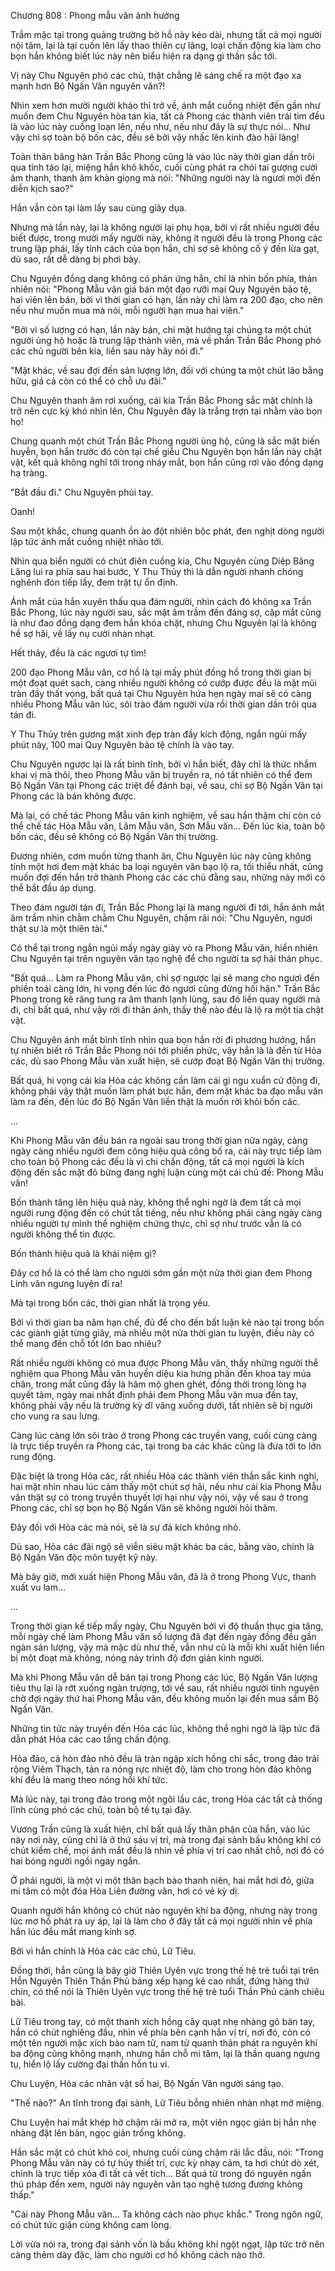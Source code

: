 




Chương 808 : Phong mẫu văn ảnh hưởng


Trầm mặc tại trong quảng trường bờ hồ này kéo dài, nhưng tất cả mọi người nội tâm, lại là tại cuốn lên lấy thao thiên cự lãng, loại chấn động kia làm cho bọn hắn không biết lúc này nên biểu hiện ra dạng gì thần sắc tới.

Vị này Chu Nguyên phó các chủ, thật chẳng lẽ sáng chế ra một đạo xa mạnh hơn Bộ Ngấn Văn nguyên văn?!

Nhìn xem hơn mười người khảo thí trở về, ánh mắt cuồng nhiệt đến gần như muốn đem Chu Nguyên hòa tan kia, tất cả Phong các thành viên trái tim đều là vào lúc này cuồng loạn lên, nếu như, nếu như đây là sự thực nói... Như vậy chỉ sợ toàn bộ bốn các, đều sẽ bởi vậy nhấc lên kinh đào hải lãng!

Toàn thân băng hàn Trần Bắc Phong cũng là vào lúc này thời gian dần trôi qua tỉnh táo lại, miệng hắn khô khốc, cuối cùng phát ra chói tai gượng cười âm thanh, thanh âm khàn giọng mà nói: "Những người này là ngươi mời đến diễn kịch sao?"

Hắn vẫn còn tại làm lấy sau cùng giãy dụa.

Nhưng mà lần này, lại là không người lại phụ họa, bởi vì rất nhiều người đều biết được, trong mười mấy người này, không ít người đều là trong Phong các trung lập phái, lấy tính cách của bọn hắn, chỉ sợ sẽ không cố ý đến lừa gạt, dù sao, rất dễ dàng bị phơi bày.

Chu Nguyên đồng dạng không có phản ứng hắn, chỉ là nhìn bốn phía, thản nhiên nói: "Phong Mẫu văn giá bán một đạo rưỡi mai Quy Nguyên bảo tệ, hai viên lên bán, bởi vì thời gian có hạn, lần này chỉ làm ra 200 đạo, cho nên nếu như muốn mua mà nói, mỗi người hạn mua hai viên."

"Bởi vì số lượng có hạn, lần này bán, chỉ mặt hướng tại chúng ta một chút người ủng hộ hoặc là trung lập thành viên, mà về phần Trần Bắc Phong phó các chủ người bên kia, liền sau này hãy nói đi."

"Mặt khác, về sau đợi đến sản lượng lớn, đối với chúng ta một chút lão bằng hữu, giá cả còn có thể có chỗ ưu đãi."

Chu Nguyên thanh âm rơi xuống, cái kia Trần Bắc Phong sắc mặt chính là trở nên cực kỳ khó nhìn lên, Chu Nguyên đây là trắng trợn tại nhằm vào bọn họ!

Chung quanh một chút Trần Bắc Phong người ủng hộ, cũng là sắc mặt biến huyễn, bọn hắn trước đó còn tại chế giễu Chu Nguyên bọn hắn lần này chật vật, kết quả không nghĩ tới trong nháy mắt, bọn hắn cũng rơi vào đồng dạng hạ tràng.

"Bắt đầu đi." Chu Nguyên phủi tay.

Oanh!

Sau một khắc, chung quanh ồn ào đột nhiên bộc phát, đen nghịt dòng người lập tức ánh mắt cuồng nhiệt nhào tới.

Nhìn qua biển người có chút điên cuồng kia, Chu Nguyên cùng Diệp Băng Lăng lui ra phía sau hai bước, Y Thu Thủy thì là dẫn người nhanh chóng nghênh đón tiếp lấy, đem trật tự ổn định.

Ánh mắt của hắn xuyên thấu qua đám người, nhìn cách đó không xa Trần Bắc Phong, lúc này người sau, sắc mặt âm trầm đến đáng sợ, cặp mắt cũng là như đao đồng dạng đem hắn khóa chặt, nhưng Chu Nguyên lại là không hề sợ hãi, về lấy nụ cười nhàn nhạt.

Hết thảy, đều là các ngươi tự tìm!

200 đạo Phong Mẫu văn, cơ hồ là tại mấy phút đồng hồ trong thời gian bị một đoạt quét sạch, càng nhiều người không có cướp được đều là mặt mũi tràn đầy thất vọng, bất quá tại Chu Nguyên hứa hẹn ngày mai sẽ có càng nhiều Phong Mẫu văn lúc, sôi trào đám người vừa rồi thời gian dần trôi qua tán đi.

Y Thu Thủy trên gương mặt xinh đẹp tràn đầy kích động, ngắn ngủi mấy phút này, 100 mai Quy Nguyên bảo tệ chính là vào tay.

Chu Nguyên ngược lại là rất bình tĩnh, bởi vì hắn biết, đây chỉ là thức nhắm khai vị mà thôi, theo Phong Mẫu văn bị truyền ra, nó tất nhiên có thể đem Bộ Ngấn Văn tại Phong các triệt để đánh bại, về sau, chỉ sợ Bộ Ngấn Văn tại Phong các là bán không được.

Mà lại, có chế tác Phong Mẫu văn kinh nghiệm, về sau hắn thậm chí còn có thể chế tác Hỏa Mẫu văn, Lâm Mẫu văn, Sơn Mẫu văn... Đến lúc kia, toàn bộ bốn các, đều sẽ không có Bộ Ngấn Văn thị trường.

Đương nhiên, cơm muốn từng thanh ăn, Chu Nguyên lúc này cũng không tính một hơi đem mặt khác ba loại nguyên văn bạo lộ ra, tối thiểu nhất, cũng muốn đợi đến hắn trở thành Phong các các chủ đằng sau, những này mới có thể bắt đầu áp dụng.

Theo đám người tán đi, Trần Bắc Phong lại là mang người đi tới, hắn ánh mắt âm trầm nhìn chằm chằm Chu Nguyên, chậm rãi nói: "Chu Nguyên, ngươi thật sự là một thiên tài."

Có thể tại trong ngắn ngủi mấy ngày giày vò ra Phong Mẫu văn, hiển nhiên Chu Nguyên tại trên nguyên văn tạo nghệ để cho người ta sợ hãi thán phục.

"Bất quá... Làm ra Phong Mẫu văn, chỉ sợ ngược lại sẽ mang cho ngươi đến phiền toái càng lớn, hi vọng đến lúc đó ngươi cũng đừng hối hận." Trần Bắc Phong trong kẽ răng tung ra âm thanh lạnh lùng, sau đó liền quay người mà đi, chỉ bất quá, như vậy rời đi thân ảnh, thấy thế nào đều là lộ ra một tia chật vật.

Chu Nguyên ánh mắt bình tĩnh nhìn qua bọn hắn rời đi phương hướng, hắn tự nhiên biết rõ Trần Bắc Phong nói tới phiền phức, vậy hẳn là là đến từ Hỏa các, dù sao Phong Mẫu văn xuất hiện, sẽ cướp đoạt Bộ Ngấn Văn thị trường.

Bất quá, hi vọng cái kia Hỏa các không cần làm cái gì ngu xuẩn cử động đi, không phải vậy thật muốn làm phát bực hắn, đem mặt khác ba đạo mẫu văn làm ra đến, đến lúc đó Bộ Ngấn Văn liền thật là muốn rời khỏi bốn các.

...

Khi Phong Mẫu văn đều bán ra ngoài sau trong thời gian nửa ngày, càng ngày càng nhiều người đem công hiệu quả công bố ra, cái này trực tiếp làm cho toàn bộ Phong các đều là vì chi chấn động, tất cả mọi người là kích động đến sắc mặt đỏ bừng đang nghị luận cùng một cái chủ đề: Phong Mẫu văn!

Bốn thành tăng lên hiệu quả này, không thể nghi ngờ là đem tất cả mọi người rung động đến có chút tắt tiếng, nếu như không phải càng ngày càng nhiều người tự mình thể nghiệm chứng thực, chỉ sợ như trước vẫn là có người không thể tin được.

Bốn thành hiệu quả là khái niệm gì?

Đây cơ hồ là có thể làm cho người sớm gần một nửa thời gian đem Phong Linh văn ngưng luyện đi ra!

Mà tại trong bốn các, thời gian nhất là trọng yếu.

Bởi vì thời gian ba năm hạn chế, đủ để cho đến bất luận kẻ nào tại trong bốn các giành giật từng giây, mà nhiều một nửa thời gian tu luyện, điều này có thể mang đến chỗ tốt lớn bao nhiêu?

Rất nhiều người không có mua được Phong Mẫu văn, thấy những người thể nghiệm qua Phong Mẫu văn huyền diệu kia hưng phấn đến khoa tay múa chân, trong mắt cũng đầy là hâm mộ ghen ghét, đồng thời trong lòng hạ quyết tâm, ngày mai nhất định phải đem Phong Mẫu văn mua đến tay, không phải vậy nếu là trường kỳ dĩ vãng xuống dưới, tất nhiên sẽ bị người cho vung ra sau lưng.

Càng lúc càng lớn sôi trào ở trong Phong các truyền vang, cuối cùng càng là trực tiếp truyền ra Phong các, tại trong ba các khác cũng là đưa tới to lớn rung động.

Đặc biệt là trong Hỏa các, rất nhiều Hỏa các thành viên thần sắc kinh nghi, hai mặt nhìn nhau lúc cảm thấy một chút sợ hãi, nếu như cái kia Phong Mẫu văn thật sự có trong truyền thuyết lợi hại như vậy nói, vậy về sau ở trong Phong các, chỉ sợ bọn họ Bộ Ngấn Văn sẽ không người hỏi thăm.

Đây đối với Hỏa các mà nói, sẽ là sự đả kích không nhỏ.

Dù sao, Hỏa các đãi ngộ sẽ viễn siêu mặt khác ba các, bằng vào, chính là Bộ Ngấn Văn độc môn tuyệt kỹ này.

Mà bây giờ, mới xuất hiện Phong Mẫu văn, đã là ở trong Phong Vực, thanh xuất vu lam...

...

Trong thời gian kế tiếp mấy ngày, Chu Nguyên bởi vì độ thuần thục gia tăng, mỗi ngày chế làm Phong Mẫu văn số lượng đã đạt đến ngày đồng đều gần ngàn sản lượng, vậy mà mặc dù như thế, vẫn như cũ là mỗi khi xuất hiện liền bị một đoạt mà không, nóng nảy trình độ đơn giản kinh người.

Mà khi Phong Mẫu văn dễ bán tại trong Phong các lúc, Bộ Ngấn Văn lượng tiêu thụ lại là rớt xuống ngàn trượng, tới về sau, rất nhiều người tình nguyện chờ đợi ngày thứ hai Phong Mẫu văn, đều không muốn lại đến mua sắm Bộ Ngấn Văn.

Những tin tức này truyền đến Hỏa các lúc, không thể nghi ngờ là lập tức đã dẫn phát Hỏa các cao tầng chấn động.

Hỏa đảo, cả hòn đảo nhỏ đều là tràn ngập xích hồng chi sắc, trong đảo trải rộng Viêm Thạch, tản ra nóng rực nhiệt độ, làm cho trong hòn đảo không khí đều là mang theo nóng hổi khí tức.

Mà lúc này, tại trong đảo trong một ngôi lầu các, trong Hỏa các tất cả thống lĩnh cùng phó các chủ, toàn bộ tề tụ tại đây.

Vương Trần cũng là xuất hiện, chỉ bất quá lấy thân phận của hắn, vào lúc này nơi này, cũng chỉ là ở thứ sáu vị trí, mà trong đại sảnh bầu không khí có chút kiềm chế, mọi ánh mắt đều là nhìn về phía vị trí cao nhất chỗ, nơi đó có hai bóng người ngồi ngay ngắn.

Ở phải người, là một vị một thân bạch bào thanh niên, hai mắt hơi đỏ, giữa mi tâm có một đóa Hỏa Liên đường vân, hơi có vẻ kỳ dị.

Quanh người hắn không có chút nào nguyên khí ba động, nhưng này trong lúc mơ hồ phát ra uy áp, lại là làm cho ở đây tất cả mọi người nhìn về phía hắn lúc đều mắt mang kính sợ.

Bởi vì hắn chính là Hỏa các các chủ, Lữ Tiêu.

Đồng thời, hắn cũng là bây giờ Thiên Uyên vực trong thế hệ trẻ tuổi tại trên Hỗn Nguyên Thiên Thần Phủ bảng xếp hạng kẻ cao nhất, đứng hàng thứ chín, có thể nói là Thiên Uyên vực trong thế hệ trẻ tuổi Thần Phủ cảnh chiêu bài.

Lữ Tiêu trong tay, có một thanh xích hồng cây quạt nhẹ nhàng gõ bàn tay, hắn có chút nghiêng đầu, nhìn về phía bên cạnh hắn vị trí, nơi đó, còn có một tên người mặc xích bào nam tử, nam tử quanh thân phát ra nguyên khí ba động cũng không mạnh, nhưng hắn chỗ mi tâm, lại là thần quang ngưng tụ, hiển lộ lấy cường đại thần hồn tu vi.

Chu Luyện, Hỏa các nhân vật số hai, Bộ Ngấn Văn người sáng tạo.

"Thế nào?" An tĩnh trong đại sảnh, Lữ Tiêu bỗng nhiên nhàn nhạt mở miệng.

Chu Luyện hai mắt khép hờ chậm rãi mở ra, một viên ngọc giản bị hắn nhẹ nhàng đặt lên bàn, ngọc giản trống không.

Hắn sắc mặt có chút khó coi, nhưng cuối cùng chậm rãi lắc đầu, nói: "Trong Phong Mẫu văn này có tự hủy thiết trí, cực kỳ nhạy cảm, ta hơi chút dò xét, chính là trực tiếp xóa đi tất cả vết tích... Bất quá từ trong đó nguyên ngấn thủ pháp đến xem, người này nguyên văn tạo nghệ tương đương không thấp."

"Cái này Phong Mẫu văn... Ta không cách nào phục khắc." Trong ngôn ngữ, có chút tức giận cùng không cam lòng.

Lời vừa nói ra, trong đại sảnh vốn là bầu không khí ngột ngạt, lập tức trở nên càng thêm dày đặc, làm cho người cơ hồ không cách nào thở.




